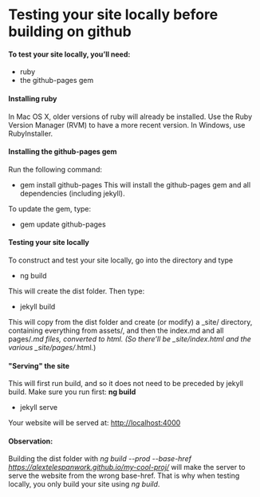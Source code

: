 # Testing your site locally before building on github

#### To test your site locally, you’ll need:
- ruby
- the github-pages gem

#### Installing ruby

In Mac OS X, older versions of ruby will already be installed. Use the Ruby Version Manager (RVM) to have a more recent version.
In Windows, use RubyInstaller. 

#### Installing the github-pages gem

Run the following command:
* gem install github-pages
This will install the github-pages gem and all dependencies (including jekyll).

To update the gem, type:
* gem update github-pages

#### Testing your site locally

To construct and test your site locally, go into the directory and type
* ng build

This will create the dist folder. Then type:
* jekyll build

This will copy from the dist folder and create (or modify) a _site/ directory, containing everything from assets/, and then the index.md and all pages/*.md files, converted to html. (So there’ll be _site/index.html and the various _site/pages/*.html.)

#### "Serving" the site

This will first run build, and so it does not need to be preceded by jekyll build. Make sure you run first: **ng build**
* jekyll serve

Your website will be served at: [http://localhost:4000](http://localhost:4000)

#### Observation:

Building the dist folder with *ng build --prod --base-href https://alextelespanwork.github.io/my-cool-proj/* will make the server to serve the website from the wrong base-href. That is why when testing locally, you only build your site using *ng build*. 
